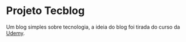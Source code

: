 # Projeto Tecblog

Um blog simples sobre tecnologia, a ideia do blog foi tirada do curso da <a href="https://www.udemy.com/?deal_code=&utm_source=aff-campaign&utm_medium=udemyads&utm_term=Homepage&utm_content=Textlink&utm_campaign=Admitad-default&admitad_uid=5da68cdb780b749a87f2e821fa478bc1&publisher_id=1437351&website_id=1599938">Udemy</a>.